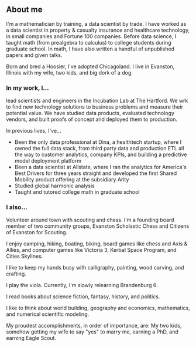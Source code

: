 
## About me

I'm a mathematician by training, a data scientist by trade. I have worked as a data scientist in property & casualty insurance and healthcare technology, in small companies and Fortune 100 companies. Before data science, I taught math (from prealgebra to calculus) to college students during graduate school. In math, I have also written a handful of unpublished papers and given talks.

Born and bred a Hoosier, I've adopted Chicagoland. I live in Evanston, Illinois with my wife, two kids, and big dork of a dog.

### In my work, I... 

lead scientists and engineers in the Incubation Lab at The Hartford. We wrk to find new technology solutions to business problems and  measure their potential value. We have studied data products, evaluated technology vendors, and built proofs of concept and deployed them to production.

In previous lives, I've... 
- Been the only data professional at Dina, a healthtech startup, where I owned the full data stack, from third party data and production ETL all the way to customer analytics, company KPIs, and building a predictive model deployment platform
- Been a data scientist at Allstate, where I ran the analytics for America's Best Drivers for three years straight and developed the first Shared Mobility product offering at the subsidiary Arity
- Studied global harmonic analysis
- Taught and tutored college math in graduate school

### I also... 

Volunteer around town with scouting and chess. I'm a founding board member of two community groups, Evanston Scholastic Chess and Citizens of Evanston for Scouting.

I enjoy camping, hiking, boating, biking, board games like chess and Axis & Allies, and computer games like Victoria 3, Kerbal Space Program, and Cities Skylines.

I like to keep my hands busy with calligraphy, painting, wood carving, and crafting.

I play the viola. Currently, I'm slowly relearning Brandenburg 6.

I read books about science fiction, fantasy, history, and politics.

I like to think about world building, geography and economics, mathematics, and numerical scientific modeling.

My proudest accomplishments, in order of importance, are: My two kids, somehow getting my wife to say "yes" to marry me, earning a PhD, and earning Eagle Scout.